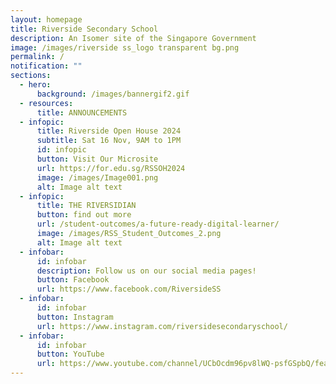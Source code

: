 ```yaml
---
layout: homepage
title: Riverside Secondary School
description: An Isomer site of the Singapore Government
image: /images/riverside ss_logo transparent bg.png
permalink: /
notification: ""
sections:
  - hero:
      background: /images/bannergif2.gif
  - resources:
      title: ANNOUNCEMENTS
  - infopic:
      title: Riverside Open House 2024
      subtitle: Sat 16 Nov, 9AM to 1PM
      id: infopic
      button: Visit Our Microsite
      url: https://for.edu.sg/RSSOH2024
      image: /images/Image001.png
      alt: Image alt text
  - infopic:
      title: THE RIVERSIDIAN
      button: find out more
      url: /student-outcomes/a-future-ready-digital-learner/
      image: /images/RSS_Student_Outcomes_2.png
      alt: Image alt text
  - infobar:
      id: infobar
      description: Follow us on our social media pages!
      button: Facebook
      url: https://www.facebook.com/RiversideSS
  - infobar:
      id: infobar
      button: Instagram
      url: https://www.instagram.com/riversidesecondaryschool/
  - infobar:
      id: infobar
      button: YouTube
      url: https://www.youtube.com/channel/UCbOcdm96pv8lWQ-psfGSpbQ/featured
---
```

